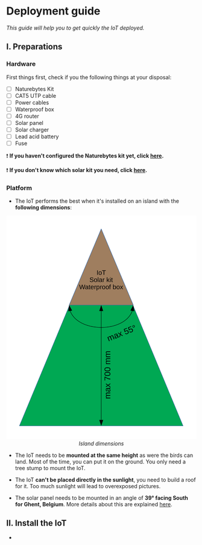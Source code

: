 # Deployment guide
*This guide will help you to get quickly the IoT deployed.*

## I. Preparations
### Hardware
First things first, check if you the following things at your disposal:
- [ ] Naturebytes Kit
- [ ] CAT5 UTP cable
- [ ] Power cables
- [ ] Waterproof box
- [ ] 4G router
- [ ] Solar panel
- [ ] Solar charger
- [ ] Lead acid battery
- [ ] Fuse

:exclamation: **If you haven't configured the Naturebytes kit yet, click [here](https://www.github.com/oSoc17/code9000/hardware/SETUP.md).**

:exclamation: **If you don't know which solar kit you need, click [here](https://www.github.com/oSoc17/hardware/SOLARKIT.md).**

### Platform
- The IoT performs the best when it's installed on an island with the **following dimensions**:
<p align="center">
  <img src="images/islandDimensions.svg" alt="Screenshot">
  <br>
  <i>Island dimensions</i>
</p>

- The IoT needs to be **mounted at the same height** as were the birds can land. Most of the time, you can put it on the ground. You only need a tree stump to mount the IoT.

- The IoT **can't be placed directly in the sunlight**, you need to build a roof for it. Too much sunlight will lead to overexposed pictures.

- The solar panel needs to be mounted in an angle of **39° facing South for Ghent, Belgium**.
More details about this are explained [here](https://www.github.com/oSoc17/hardware/SOLARKIT.md).

## II. Install the IoT
-
